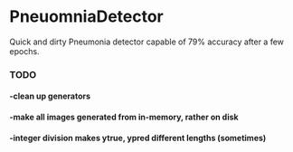 # PneuomniaDetector
Quick and dirty Pneumonia detector capable of 79% accuracy after a few epochs.

### TODO

#### -clean up generators 
#### -make all images generated from in-memory, rather on disk
#### -integer division makes ytrue, ypred different lengths (sometimes)
